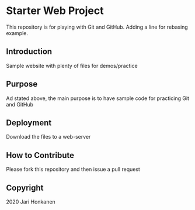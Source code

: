# Starter Web Project

This repository is for playing with Git and GitHub. 
Adding a line for rebasing example.

## Introduction

Sample website with plenty of files for demos/practice

## Purpose

Ad stated above, the main purpose is to have sample code
for practicing Git and GitHub

## Deployment

Download the files to a web-server

## How to Contribute

Please fork this repository and then issue a pull request

## Copyright

2020 Jari Honkanen 